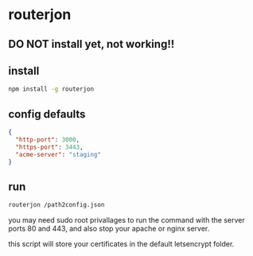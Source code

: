 # routerjon
## DO NOT install yet, not working!!
## install
```bash
npm install -g routerjon
```

## config defaults
```json
{
  "http-port": 3000,
  "https-port": 3443,
  "acme-server": "staging"
}
```

## run
```bash
routerjon /path2config.json
```
you may need sudo root privallages to run the command with the server ports 80 and 443, and also stop your apache or nginx server.

this script will store your certificates in the default letsencrypt folder.
